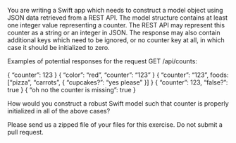 You are writing a Swift app which needs to construct a model object using JSON data retrieved from a REST API. The model structure contains at least one integer value representing a counter. The REST API may represent this counter as a string or an integer in JSON. The response may also contain additional keys which need to be ignored, or no counter key at all, in which case it should be initialized to zero.

Examples of potential responses for the request GET /api/counts:

{ “counter”: 123 }
{ “color”: “red”, “counter”: “123” }
{ “counter”: “123”, foods:[“pizza”, “carrots”, { “cupcakes?”: “yes please” }] }
{ “counter”: 123, “false?”: true }
{ “oh no the counter is missing”: true }

How would you construct a robust Swift model such that counter is properly initialized in all of the above cases?

Please send us a zipped file of your files for this exercise. Do not submit a pull request.
